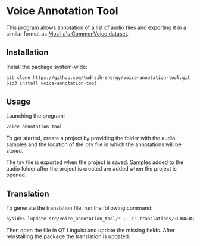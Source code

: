 # Voice Annotation Tool

This program allows annotation of a list of audio files and exporting it in a similar format as [Mozilla's CommonVoice dataset](https://commonvoice.mozilla.org).

## Installation

Install the package system-wide:

```bash
git clone https://github.com/tud-zih-energy/voice-annotation-tool.git
pip3 install voice-annotation-tool
```

## Usage

Launching the program:

```bash
voice-annotation-tool
```

To get started, create a project by providing the folder with the audio samples and the location of the .tsv file in which the annotations will be stored.

The tsv file is exported when the project is saved. Samples added to the audio folder after the project is created are added when the project is opened.

## Translation

To generate the translation file, run the following command:

```bash
pyside6-lupdate src/voice_annotation_tool/* . -ts translations/<LANGUAGE>.ts
```

Then open the file in QT Linguist and update the missing fields. After reinstalling the package the translation is updated.
